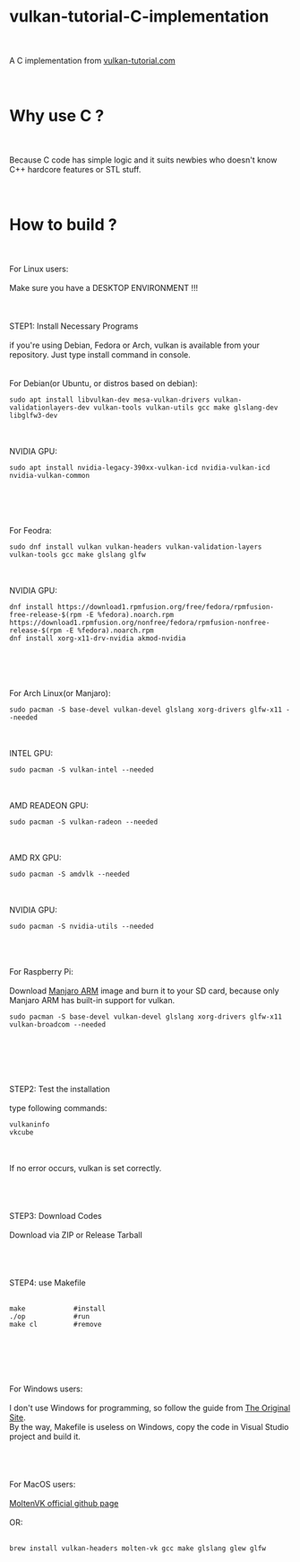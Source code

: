 # vulkan-tutorial-C-implementation
<br />
<br />
A C implementation from <a href="https://vulkan-tutorial.com">vulkan-tutorial.com</a>
<br />
<br />
<br />

# Why use C ?
<br />
<br />
Because C code has simple logic and it suits newbies who doesn't know C++ hardcore features or STL stuff.
<br />
<br />
<br />

# How to build ?
<br />
<br />
For Linux users:
<br />
<br />
Make sure you have a DESKTOP ENVIRONMENT !!!
<br />
<br />
<br />
<br />
STEP1: Install Necessary Programs
<br />
<br />
if you're using Debian, Fedora or Arch, vulkan is available from your repository.
Just type install command in console.
<br />
<br />
<br />
For Debian(or Ubuntu, or distros based on debian):
    
    sudo apt install libvulkan-dev mesa-vulkan-drivers vulkan-validationlayers-dev vulkan-tools vulkan-utils gcc make glslang-dev libglfw3-dev
<br />
<br />
NVIDIA GPU:
    
    sudo apt install nvidia-legacy-390xx-vulkan-icd nvidia-vulkan-icd nvidia-vulkan-common
<br />
<br />
<br />
<br />
For Feodra:
    
    sudo dnf install vulkan vulkan-headers vulkan-validation-layers vulkan-tools gcc make glslang glfw
<br />
<br />
NVIDIA GPU:
    
    dnf install https://download1.rpmfusion.org/free/fedora/rpmfusion-free-release-$(rpm -E %fedora).noarch.rpm https://download1.rpmfusion.org/nonfree/fedora/rpmfusion-nonfree-release-$(rpm -E %fedora).noarch.rpm
    dnf install xorg-x11-drv-nvidia akmod-nvidia
<br />
<br />
<br />
<br />
For Arch Linux(or Manjaro):

    sudo pacman -S base-devel vulkan-devel glslang xorg-drivers glfw-x11 --needed
<br />
<br />
INTEL GPU:

    sudo pacman -S vulkan-intel --needed
<br />
<br />
AMD READEON GPU:

    sudo pacman -S vulkan-radeon --needed
<br />
<br />
AMD RX GPU:

    sudo pacman -S amdvlk --needed
<br />
<br />
NVIDIA GPU:

    sudo pacman -S nvidia-utils --needed
<br />
<br />
<br />
For Raspberry Pi:
<br />
<br />
Download <a href="https://manjaro.org/download/#raspberry-pi-4-xfce">Manjaro ARM</a> image and burn it to your SD card, because only Manjaro ARM has built-in support for vulkan.

    sudo pacman -S base-devel vulkan-devel glslang xorg-drivers glfw-x11 vulkan-broadcom --needed
<br />
<br />
<br />
<br />
<br />
STEP2: Test the installation
<br />
<br />
type following commands:

    vulkaninfo
    vkcube
<br />
<br />
If no error occurs, vulkan is set correctly.
<br />
<br />
<br />
<br />
<br />
STEP3: Download Codes
<br />
<br />
Download via ZIP or Release Tarball
<br />
<br />
<br />
<br />
<br />
STEP4: use Makefile
<br />
<br />

    make            #install
    ./op            #run
    make cl         #remove
<br />
<br />
<br />
<br />
<br />
For Windows users:
<br />
<br />
I don't use Windows for programming, so follow the guide from <a href="https://vulkan-tutorial.com/Development_environment">The Original Site</a>.
<br />
By the way, Makefile is useless on Windows, copy the code in Visual Studio project and build it.
<br />
<br />
<br />
<br />
<br />
For MacOS users:
<br />
<br />
<a href="https://github.com/KhronosGroup/MoltenVK">MoltenVK official github page</a>
<br />
<br />
OR:
<br />
<br />

    brew install vulkan-headers molten-vk gcc make glslang glew glfw
<br />
<br />
<br />
<br />
